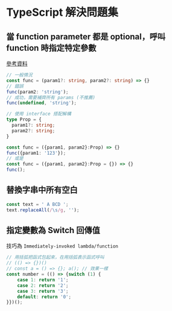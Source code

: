 # TypeScript 解決問題集

## 當 function parameter 都是 optional，呼叫 function 時指定特定參數

[參考資料](https://bobbyhadz.com/blog/typescript-function-optional-parameters)

```ts
// 一般情況
const func = (param1?: string, param2?: string) => {}
// 錯誤
func(param2: 'string');
// 成功，需要補齊所有 params (不推薦)
func(undefined, 'string');

// 使用 interface 搭配解構
type Prop = {
  param1?: string;
  param2?: string;
}

const func = ({param1, param2}:Prop) => {}
func({param1: '123'});
// 或是
const func = ({param1, param2}:Prop = {}) => {}
func();
```

## 替換字串中所有空白

```ts
const text = ' A BCD ';
text.replaceAll(/\s/g, '');
```

## 指定變數為 Switch 回傳值

技巧為 `Immediately-invoked lambda/function`

```ts
// 用括弧把函式包起來，在用括弧表示函式呼叫
// (() => {})()
// const a = () => {}; a(); // 效果一樣
const number = (() => {switch (1) {
    case 1: return '1';
    case 2: return '2';
    case 3: return '3';
    default: return '0';
}})();
```

